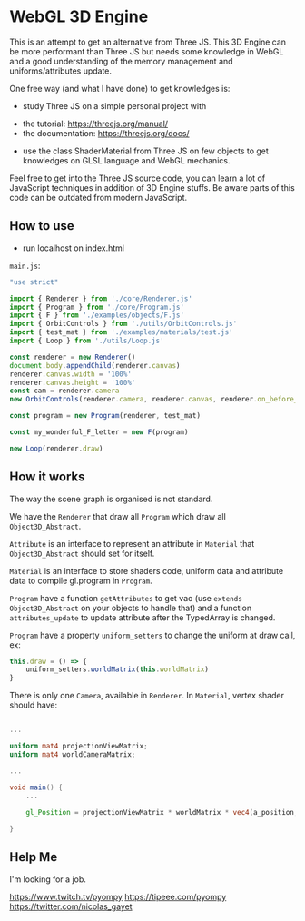 # WebGL 3D Engine

This is an attempt to get an alternative from Three JS. This 3D Engine can be more performant than Three JS but needs some knowledge in WebGL and a good understanding of the memory management and uniforms/attributes update.

One free way (and what I have done) to get knowledges is:

- study Three JS on a simple personal project with
+ the tutorial: https://threejs.org/manual/
+ the documentation: https://threejs.org/docs/

- use the class ShaderMaterial from Three JS on few objects to get knowledges on GLSL language and WebGL mechanics.

Feel free to get into the Three JS source code, you can learn a lot of JavaScript techniques in addition of 3D Engine stuffs.
Be aware parts of this code can be outdated from modern JavaScript.

## How to use

- run localhost on index.html

`main.js`:

```js
"use strict"

import { Renderer } from './core/Renderer.js'
import { Program } from './core/Program.js'
import { F } from './examples/objects/F.js'
import { OrbitControls } from './utils/OrbitControls.js'
import { test_mat } from './examples/materials/test.js'
import { Loop } from './utils/Loop.js'

const renderer = new Renderer()
document.body.appendChild(renderer.canvas)
renderer.canvas.width = '100%'
renderer.canvas.height = '100%'
const cam = renderer.camera
new OrbitControls(renderer.camera, renderer.canvas, renderer.on_before_render)

const program = new Program(renderer, test_mat)

const my_wonderful_F_letter = new F(program)

new Loop(renderer.draw)
```

## How it works

The way the scene graph is organised is not standard.

We have the `Renderer` that draw all `Program` which draw all `Object3D_Abstract`.

`Attribute` is an interface to represent an attribute in `Material` that `Object3D_Abstract` should set for itself.

`Material` is an interface to store shaders code, uniform data and attribute data to compile gl.program in `Program`.

`Program` have a function `getAttributes` to get vao (use `extends Object3D_Abstract` on your objects to handle that) and a function `attributes_update` to update attribute after the TypedArray is changed.

`Program` have a property `uniform_setters` to change the uniform at draw call, ex:
```js
this.draw = () => {
    uniform_setters.worldMatrix(this.worldMatrix)
}
```

There is only one `Camera`, available in `Renderer`. In `Material`, vertex shader should have:
```glsl

...

uniform mat4 projectionViewMatrix;
uniform mat4 worldCameraMatrix;

...

void main() {
    ...
    
    gl_Position = projectionViewMatrix * worldMatrix * vec4(a_position, 1);

}

```

## Help Me

I'm looking for a job.

https://www.twitch.tv/pyompy
https://tipeee.com/pyompy
https://twitter.com/nicolas_gayet

